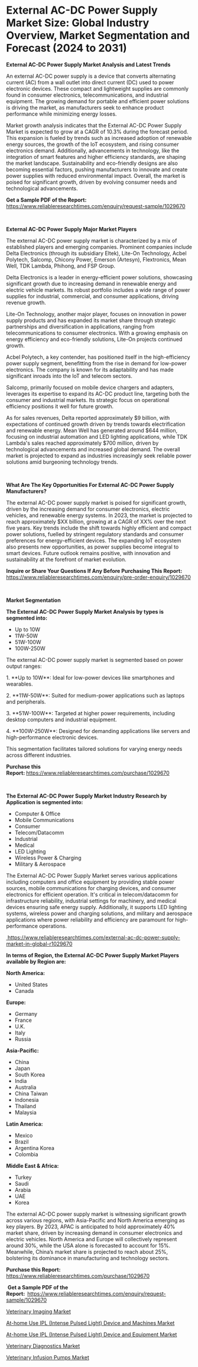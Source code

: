 <p><h1>External AC-DC Power Supply Market Size: Global Industry Overview, Market Segmentation and Forecast (2024 to 2031)</h1></p><p><strong>External AC-DC Power Supply Market Analysis and Latest Trends</strong></p>
<p><p>An external AC-DC power supply is a device that converts alternating current (AC) from a wall outlet into direct current (DC) used to power electronic devices. These compact and lightweight supplies are commonly found in consumer electronics, telecommunications, and industrial equipment. The growing demand for portable and efficient power solutions is driving the market, as manufacturers seek to enhance product performance while minimizing energy losses.</p><p>Market growth analysis indicates that the External AC-DC Power Supply Market is expected to grow at a CAGR of 10.3% during the forecast period. This expansion is fueled by trends such as increased adoption of renewable energy sources, the growth of the IoT ecosystem, and rising consumer electronics demand. Additionally, advancements in technology, like the integration of smart features and higher efficiency standards, are shaping the market landscape. Sustainability and eco-friendly designs are also becoming essential factors, pushing manufacturers to innovate and create power supplies with reduced environmental impact. Overall, the market is poised for significant growth, driven by evolving consumer needs and technological advancements.</p></p>
<p><strong>Get a Sample PDF of the Report:&nbsp;</strong> <a href="https://www.reliableresearchtimes.com/enquiry/request-sample/1029670?utm_campaign=1420&utm_medium=2&utm_source=Github&utm_content=ia&utm_term=03122024&utm_id=external-ac-dc-power-supply">https://www.reliableresearchtimes.com/enquiry/request-sample/1029670</a></p>
<p>&nbsp;</p>
<p><strong>External AC-DC Power Supply Major Market Players</strong></p>
<p><p>The external AC-DC power supply market is characterized by a mix of established players and emerging companies. Prominent companies include Delta Electronics (through its subsidiary Eltek), Lite-On Technology, Acbel Polytech, Salcomp, Chicony Power, Emerson (Artesyn), Flextronics, Mean Well, TDK Lambda, Phihong, and FSP Group. </p><p>Delta Electronics is a leader in energy-efficient power solutions, showcasing significant growth due to increasing demand in renewable energy and electric vehicle markets. Its robust portfolio includes a wide range of power supplies for industrial, commercial, and consumer applications, driving revenue growth.</p><p>Lite-On Technology, another major player, focuses on innovation in power supply products and has expanded its market share through strategic partnerships and diversification in applications, ranging from telecommunications to consumer electronics. With a growing emphasis on energy efficiency and eco-friendly solutions, Lite-On projects continued growth.</p><p>Acbel Polytech, a key contender, has positioned itself in the high-efficiency power supply segment, benefitting from the rise in demand for low-power electronics. The company is known for its adaptability and has made significant inroads into the IoT and telecom sectors.</p><p>Salcomp, primarily focused on mobile device chargers and adapters, leverages its expertise to expand its AC-DC product line, targeting both the consumer and industrial markets. Its strategic focus on operational efficiency positions it well for future growth.</p><p>As for sales revenues, Delta reported approximately $9 billion, with expectations of continued growth driven by trends towards electrification and renewable energy. Mean Well has generated around $644 million, focusing on industrial automation and LED lighting applications, while TDK Lambda's sales reached approximately $700 million, driven by technological advancements and increased global demand. The overall market is projected to expand as industries increasingly seek reliable power solutions amid burgeoning technology trends.</p></p>
<p>&nbsp;</p>
<p><strong>What Are The Key Opportunities For External AC-DC Power Supply Manufacturers?</strong></p>
<p><p>The external AC-DC power supply market is poised for significant growth, driven by the increasing demand for consumer electronics, electric vehicles, and renewable energy systems. In 2023, the market is projected to reach approximately $XX billion, growing at a CAGR of XX% over the next five years. Key trends include the shift towards highly efficient and compact power solutions, fuelled by stringent regulatory standards and consumer preferences for energy-efficient devices. The expanding IoT ecosystem also presents new opportunities, as power supplies become integral to smart devices. Future outlook remains positive, with innovation and sustainability at the forefront of market evolution.</p></p>
<p><strong>Inquire or Share Your Questions If Any Before Purchasing This Report:</strong> <a href="https://www.reliableresearchtimes.com/enquiry/pre-order-enquiry/1029670?utm_campaign=1420&utm_medium=2&utm_source=Github&utm_content=ia&utm_term=03122024&utm_id=external-ac-dc-power-supply">https://www.reliableresearchtimes.com/enquiry/pre-order-enquiry/1029670</a></p>
<p>&nbsp;</p>
<p><strong>Market Segmentation</strong></p>
<p><strong>The External AC-DC Power Supply Market Analysis by types is segmented into:</strong></p>
<p><ul><li>Up to 10W</li><li>11W-50W</li><li>51W-100W</li><li>100W-250W</li></ul></p>
<p><p>The external AC-DC power supply market is segmented based on power output ranges: </p><p>1. **Up to 10W**: Ideal for low-power devices like smartphones and wearables.</p><p>2. **11W-50W**: Suited for medium-power applications such as laptops and peripherals.</p><p>3. **51W-100W**: Targeted at higher power requirements, including desktop computers and industrial equipment.</p><p>4. **100W-250W**: Designed for demanding applications like servers and high-performance electronic devices. </p><p>This segmentation facilitates tailored solutions for varying energy needs across different industries.</p></p>
<p><strong>Purchase this Report:&nbsp;</strong><a href="https://www.reliableresearchtimes.com/purchase/1029670?utm_campaign=1420&utm_medium=2&utm_source=Github&utm_content=ia&utm_term=03122024&utm_id=external-ac-dc-power-supply">https://www.reliableresearchtimes.com/purchase/1029670</a></p>
<p>&nbsp;</p>
<p><strong>The External AC-DC Power Supply Market Industry Research by Application is segmented into:</strong></p>
<p><ul><li>Computer & Office</li><li>Mobile Communications</li><li>Consumer</li><li>Telecom/Datacomm</li><li>Industrial</li><li>Medical</li><li>LED Lighting</li><li>Wireless Power & Charging</li><li>Military & Aerospace</li></ul></p>
<p><p>The External AC-DC Power Supply Market serves various applications including computers and office equipment by providing stable power sources, mobile communications for charging devices, and consumer electronics for efficient operation. It's critical in telecom/datacomm for infrastructure reliability, industrial settings for machinery, and medical devices ensuring safe energy supply. Additionally, it supports LED lighting systems, wireless power and charging solutions, and military and aerospace applications where power reliability and efficiency are paramount for high-performance operations.</p></p>
<p><a href="https://www.reliableresearchtimes.com/external-ac-dc-power-supply-market-in-global-r1029670?utm_campaign=1420&utm_medium=2&utm_source=Github&utm_content=ia&utm_term=03122024&utm_id=external-ac-dc-power-supply">&nbsp;https://www.reliableresearchtimes.com/external-ac-dc-power-supply-market-in-global-r1029670</a></p>
<p><strong>In terms of Region, the External AC-DC Power Supply Market Players available by Region are:</strong></p>
<p>
    <p> <strong> North America: </strong>
        <ul>
            <li>United States</li>
            <li>Canada</li>
        </ul>
        </p> 
    <p> <strong> Europe: </strong>
        <ul>
            <li>Germany</li>
            <li>France</li>
            <li>U.K.</li>
            <li>Italy</li>
            <li>Russia</li>
        </ul>
        </p> 
    <p> <strong> Asia-Pacific: </strong>
        <ul>
            <li>China</li>
            <li>Japan</li>
            <li>South Korea</li>
            <li>India</li>
            <li>Australia</li>
            <li>China Taiwan</li>
            <li>Indonesia</li>
            <li>Thailand</li>
            <li>Malaysia</li>
        </ul>
        </p> 
    <p> <strong> Latin America: </strong>
        <ul>
            <li>Mexico</li>
            <li>Brazil</li>
            <li>Argentina Korea</li>
            <li>Colombia</li>
        </ul>
        </p> 
    <p> <strong> Middle East & Africa: </strong>
        <ul>
            <li>Turkey</li>
            <li>Saudi</li>
            <li>Arabia</li>
            <li>UAE</li>
            <li>Korea</li>
        </ul>
    </p>
    </p>
<p><p>The external AC-DC power supply market is witnessing significant growth across various regions, with Asia-Pacific and North America emerging as key players. By 2023, APAC is anticipated to hold approximately 40% market share, driven by increasing demand in consumer electronics and electric vehicles. North America and Europe will collectively represent around 30%, while the USA alone is forecasted to account for 15%. Meanwhile, China’s market share is projected to reach about 25%, bolstering its dominance in manufacturing and technology sectors.</p></p>
<p><strong>Purchase this Report: </strong><a href="https://www.reliableresearchtimes.com/purchase/1029670?utm_campaign=1420&utm_medium=2&utm_source=Github&utm_content=ia&utm_term=03122024&utm_id=external-ac-dc-power-supply">https://www.reliableresearchtimes.com/purchase/1029670</a></p>
<p>&nbsp;<strong>Get a Sample PDF of the Report:&nbsp;&nbsp;</strong><a href="https://www.reliableresearchtimes.com/enquiry/request-sample/1029670?utm_campaign=1420&utm_medium=2&utm_source=Github&utm_content=ia&utm_term=03122024&utm_id=external-ac-dc-power-supply">https://www.reliableresearchtimes.com/enquiry/request-sample/1029670</a></p>
<p><strong></strong></p>
<p><p><a href="https://www.linkedin.com/pulse/veterinary-imaging-market-trends-report-current-industry-mk55e?utm_campaign=1420&utm_medium=2&utm_source=Github&utm_content=ia&utm_term=03122024&utm_id=external-ac-dc-power-supply">Veterinary Imaging Market</a></p><p><a href="https://issuu.com/reportprime-2/docs/at-home-use-ipl-intense-pulsed-light-device-and-ma?utm_campaign=1420&utm_medium=2&utm_source=Github&utm_content=ia&utm_term=03122024&utm_id=external-ac-dc-power-supply">At-home Use IPL (Intense Pulsed Light) Device and Machines Market</a></p><p><a href="https://issuu.com/reportprime-2/docs/at-home-use-ipl-intense-pulsed-light-device-and-eq?utm_campaign=1420&utm_medium=2&utm_source=Github&utm_content=ia&utm_term=03122024&utm_id=external-ac-dc-power-supply">At-home Use IPL (Intense Pulsed Light) Device and Equipment Market</a></p><p><a href="https://www.linkedin.com/pulse/veterinary-diagnostics-market-size-share-analysis-2024-2031-luouf?utm_campaign=1420&utm_medium=2&utm_source=Github&utm_content=ia&utm_term=03122024&utm_id=external-ac-dc-power-supply">Veterinary Diagnostics Market</a></p><p><a href="https://www.linkedin.com/pulse/global-veterinary-infusion-pumps-market-exploring-share-trends-rnvke?utm_campaign=1420&utm_medium=2&utm_source=Github&utm_content=ia&utm_term=03122024&utm_id=external-ac-dc-power-supply">Veterinary Infusion Pumps Market</a></p></p>